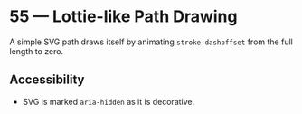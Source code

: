 # 55 — Lottie-like Path Drawing

A simple SVG path draws itself by animating `stroke-dashoffset` from the full length to zero.

## Accessibility
- SVG is marked `aria-hidden` as it is decorative.
